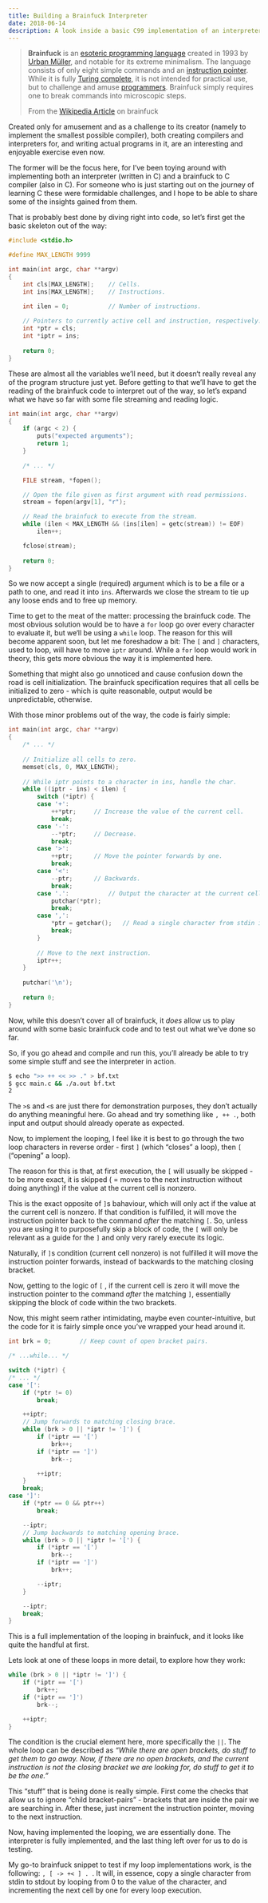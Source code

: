 ```yaml
---
title: Building a Brainfuck Interpreter
date: 2018-06-14
description: A look inside a basic C99 implementation of an interpreter for the esoteric programming language brainfuck, created in 1993.
---
```


>**Brainfuck** is an [esoteric programming language](https://en.wikipedia.org/wiki/Esoteric_programming_language) created in 1993 by [Urban Müller](https://en.wikipedia.org/w/index.php?title=Urban_M%C3%BCller&action=edit&redlink=1), and notable for its extreme minimalism. The language consists of only eight simple commands and an [instruction pointer](https://en.wikipedia.org/wiki/Instruction_pointer). While it is fully [Turing complete](https://en.wikipedia.org/wiki/Turing_completeness), it is not intended for practical use, but to challenge and amuse [programmers](https://en.wikipedia.org/wiki/Programmers). Brainfuck simply requires one to break commands into microscopic steps.
>
>From the [Wikipedia Article](https://en.wikipedia.org/wiki/Brainfuck) on brainfuck

Created only for amusement and as a challenge to its creator (namely to implement the smallest possible compiler), both creating compilers and interpreters for, and writing actual programs in it, are an interesting and enjoyable exercise even now.

The former will be the focus here, for I’ve been toying around with implementing both an interpreter (written in C) and a brainfuck to C compiler (also in C). For someone who is just starting out on the journey of learning C these were formidable challenges, and I hope to be able to share some of the insights gained from them.

That is probably best done by diving right into code, so let’s first get the basic skeleton out of the way:

```C
#include <stdio.h>

#define MAX_LENGTH 9999

int main(int argc, char **argv)
{
	int cls[MAX_LENGTH];	// Cells.
	int ins[MAX_LENGTH];	// Instructions.

	int ilen = 0;           // Number of instructions.
    
	// Pointers to currently active cell and instruction, respectively.
	int *ptr = cls;
	int *iptr = ins;
	
	return 0;
}
```

These are almost all the variables we’ll need, but it doesn‘t really reveal any of the program structure just yet. Before getting to that we’ll have to get the reading of the brainfuck code to interpret out of the way, so let’s expand what we have so far with some file streaming and reading logic.

```C
int main(int argc, char **argv)
{
    if (argc < 2) {
		puts("expected arguments");
		return 1;
	}
	
    /* ... */

	FILE stream, *fopen();

    // Open the file given as first argument with read permissions.
    stream = fopen(argv[1], "r");

	// Read the brainfuck to execute from the stream.
	while (ilen < MAX_LENGTH && (ins[ilen] = getc(stream)) != EOF)
		ilen++;

	fclose(stream);
	
	return 0;
}
```

So we now accept a single (required) argument which is to be a file or a path to one, and read it into `ins`. Afterwards we close the stream to tie up any loose ends and to free up memory.

Time to get to the meat of the matter: processing the brainfuck code. The most obvious solution would be to have a `for` loop go over every character to evaluate it, but we‘ll be using a `while` loop. The reason for this will become apparent soon, but let me foreshadow a bit: The `[` and `]` characters, used to loop, will have to move `iptr` around. While a `for` loop would work in theory, this gets more obvious the way it is implemented here.

Something that might also go unnoticed and cause confusion down the road is cell initialization. The brainfuck specification requires that all cells be initialized to zero - which is quite reasonable, output would be unpredictable, otherwise.

With those minor problems out of the way, the code is fairly simple:

```C
int main(int argc, char **argv)
{
	/* ... */
    
    // Initialize all cells to zero.
	memset(cls, 0, MAX_LENGTH);
    
    // While iptr points to a character in ins, handle the char. 
    while ((iptr - ins) < ilen) {
        switch (*iptr) {
        case '+':
			++*ptr;		// Increase the value of the current cell.
			break;
		case '-':
			--*ptr;		// Decrease.
			break;
		case '>':
			++ptr;		// Move the pointer forwards by one.
			break;
		case '<':
			--ptr;		// Backwards.
			break;
		case '.':			// Output the character at the current cell.
			putchar(*ptr);
			break;
		case ',':
			*ptr = getchar();	// Read a single character from stdin into the current cell.
			break;
    	}
        
        // Move to the next instruction.
        iptr++;
    }
    
    putchar('\n');
    
    return 0;
}
```

Now, while this doesn’t cover all of brainfuck, it *does* allow us to play around with some basic brainfuck code and to test out what we’ve done so far.

So, if you go ahead and compile and run this, you’ll already be able to try some simple stuff and see the interpreter in action.

```bash
$ echo ">> ++ << >> ." > bf.txt
$ gcc main.c && ./a.out bf.txt
2
```

The `>`s and `<`s are just there for demonstration purposes, they don’t actually do anything meaningful here. Go ahead and try something like `, ++ .`, both input and output should already operate as expected.

Now, to implement the looping, I feel like it is best to go through the two loop characters in reverse order - first `]` (which “closes” a loop), then `[` (“opening” a loop).

The reason for this is that, at first execution, the `[` will usually be skipped - to be more exact, it is skipped ( = moves to the next instruction without doing anything) if the value at the current cell is nonzero.

This is the exact opposite of `]`s bahaviour, which will only act if the value at the current cell is nonzero. If that condition is fulfilled, it will move the instruction pointer back to the command *after* the matching `[`. So, unless you are using it to purposefully skip a block of code, the `[` will only be relevant as a guide for the `]` and only very rarely execute its logic.

Naturally, if `]`s condition (current cell nonzero) is not fulfilled it will move the instruction pointer forwards, instead of backwards to the matching closing bracket.

Now, getting to the logic of `[` , if the current cell is zero it will move the instruction pointer to the command *after* the matching `]`, essentially skipping the block of code within the two brackets.

Now, this might seem rather intimidating, maybe even counter-intuitive, but the code for it is fairly simple once you’ve wrapped your head around it.

```C
int brk = 0;		// Keep count of open bracket pairs.

/* ...while... */

switch (*iptr) {
/* ... */
case '[':
	if (*ptr != 0)
		break;

	++iptr;
	// Jump forwards to matching closing brace.
	while (brk > 0 || *iptr != ']') {
		if (*iptr == '[')
			brk++;
		if (*iptr == ']')
			brk--;

		++iptr;
	}
	break;
case ']':
	if (*ptr == 0 && ptr++)
		break;

	--iptr;
	// Jump backwards to matching opening brace.
	while (brk > 0 || *iptr != '[') {
		if (*iptr == '[')
			brk--;
		if (*iptr == ']')
			brk++;

		--iptr;
	}

	--iptr;
	break; 
}
```

This is a full implementation of the looping in brainfuck, and it looks like quite the handful at first.

Lets look at one of these loops in more detail, to explore how they work:

```C
while (brk > 0 || *iptr != ']') {
	if (*iptr == '[')
		brk++;
	if (*iptr == ']')
		brk--;

	++iptr;
}
```

The condition is the crucial element here, more specifically the `||`. The whole loop can be described as *“While there are open brackets, do stuff to get them to go away. Now, if there are no open brackets, and the current instruction is not the closing bracket we are looking for, do stuff to get it to be the one.”*

This “stuff” that is being done is really simple. First come the checks that allow us to ignore “child bracket-pairs” - brackets that are inside the pair we are searching in. After these, just increment the instruction pointer, moving to the next instruction.

Now, having implemented the looping, we are essentially done. The interpreter is fully implemented, and the last thing left over for us to do is testing.

My go-to brainfuck snippet to test if my loop implementations work, is the following: `, [ -> +< ] . `. It will, in essence, copy a single character from stdin to stdout by looping from 0 to the value of the character, and incrementing the next cell by one for every loop execution.